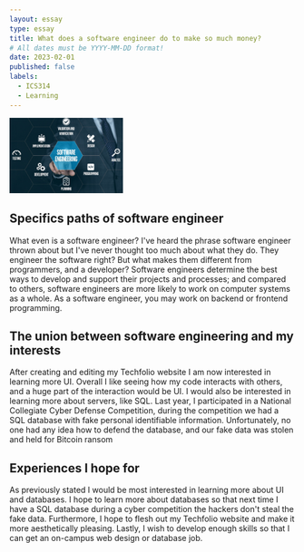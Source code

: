 ```yaml
---
layout: essay
type: essay
title: What does a software engineer do to make so much money?
# All dates must be YYYY-MM-DD format!
date: 2023-02-01
published: false
labels:
  - ICS314
  - Learning
---
```


<img width="200px" class="rounded float-start pe-4" src="../img/software_engineer.png">
  
## Specifics paths of software engineer
  What even is a software engineer? I've heard the phrase software engineer thrown about but I've never thought too much about what they do. They engineer the software right? But what makes them different from programmers, and a developer? Software engineers determine the best ways to develop and support their projects and processes; and compared to others, software engineers are more likely to work on computer systems as a whole. As a software engineer, you may work on backend or frontend programming.
  
## The union between software engineering and my interests
  After creating and editing my Techfolio website I am now interested in learning more UI. Overall I like seeing how my code interacts with others, and a huge part of the interaction would be UI. I would also be interested in learning more about servers, like SQL. Last year, I participated in a National Collegiate Cyber Defense Competition, during the competition we had a SQL database with fake personal identifiable information. Unfortunately, no one had any idea how to defend the database, and our fake data was stolen and held for Bitcoin ransom

## Experiences I hope for
  As previously stated I would be most interested in learning more about UI and databases. I hope to learn more about databases so that next time I have a SQL database during a cyber competition the hackers don't steal the fake data. Furthermore, I hope to flesh out my Techfolio website and make it more aesthetically pleasing. Lastly, I wish to develop enough skills so that I can get an on-campus web design or database job.
